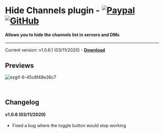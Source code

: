 # Hide Channels plugin - [![Paypal][paypal-logo]][paypal-url] [![GitHub][github-logo]][github-url]
#### Allows you to hide the channels list in servers and DMs
<hr>

Current version: v1.0.6.1 (03/11/2020) - **[Download](https://betterdiscord.net/ghdl?url=https://raw.githubusercontent.com/CapnKitten/BetterDiscord/master/Plugins/HideChannels/HideChannels.plugin.js)**

## Previews

![ezgif-6-45c8f48e36c7](https://user-images.githubusercontent.com/4013216/92356414-14aec900-f0b4-11ea-88f9-b9e6d1c89ae8.gif)

&nbsp;

## Changelog

#### v1.0.6 (03/11/2020)
* Fixed a bug where the toggle button would stop working

[paypal-logo]: https://img.shields.io/static/v1?label=PayPal&message=Donate&style=flat&logo=paypal&color=blue
[paypal-url]: https://paypal.me/capnkitten

[github-logo]: https://img.shields.io/static/v1?label=GitHub&message=Sponsor&style=flat&logo=github&color=black
[github-url]: https://github.com/sponsors/CapnKitten
